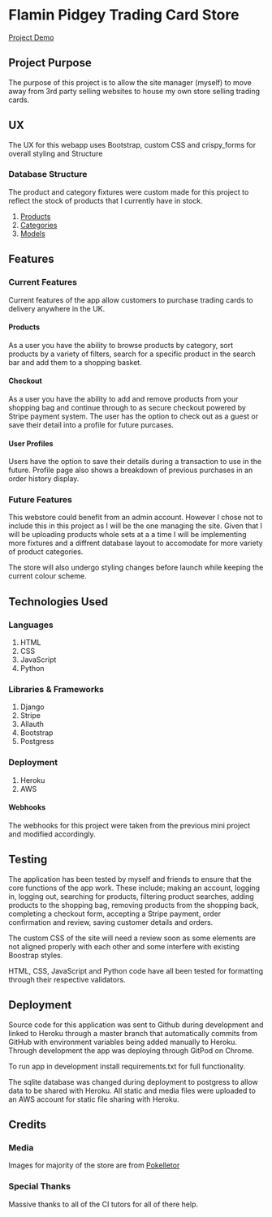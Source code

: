 # Flamin Pidgey Trading Card Store 

[Project Demo](#) 
## Project Purpose
The purpose of this project is to allow the site manager (myself) to move away from 3rd party selling
websites to house my own store selling trading cards. 

## UX
The UX for this webapp uses Bootstrap, custom CSS and crispy_forms for overall styling and Structure

### Database Structure
The product and category fixtures were custom made for this project to reflect the stock of products that
I currently have in stock.

1. [Products](#)
2. [Categories](#)
3. [Models](#)

## Features

### Current Features
Current features of the app allow customers to purchase trading cards to delivery anywhere in the UK.

#### Products
As a user you have the ability to browse products by category, sort products by a variety of filters, search
for a specific product in the search bar and add them to a shopping basket.

#### Checkout
As a user you have the ability to add and remove products from your shopping bag and continue through to
as secure checkout powered by Stripe payment system. The user has the option to check out as a guest or
save their detail into a profile for future purcases.

#### User Profiles
Users have the option to save their details during a transaction to use in the future. Profile page also
shows a breakdown of previous purchases in an order history display. 

### Future Features
This webstore could benefit from an admin account. However I chose not to include this in this project 
as I will be the one managing the site. Given that I will be uploading products whole sets at a a time I 
will be implementing more fixtures and a diffrent database layout to accomodate for more variety of product 
categories. 

The store will also undergo styling changes before launch while keeping the current colour scheme.

## Technologies Used

### Languages
1. HTML
2. CSS
3. JavaScript
4. Python

### Libraries & Frameworks
1. Django
2. Stripe
3. Allauth
4. Bootstrap
5. Postgress

### Deployment
1. Heroku
2. AWS

#### Webhooks
The webhooks for this project were taken from the previous mini project and modified accordingly.

## Testing
The application has been tested by myself and friends to ensure that the core functions of the app work. These 
include; making an account, logging in, logging out, searching for products, filtering product searches, adding 
products to the shopping bag, removing products from the shopping back, completing a checkout form, accepting a Stripe
payment, order confirmation and review, saving customer details and orders. 

The custom CSS of the site will need a review soon as some elements are not aligned properly with each other and some
interfere with existing Boostrap styles. 

HTML, CSS, JavaScript and Python code have all been tested for formatting through their respective validators.

## Deployment
Source code for this application was sent to Github during development and linked to Heroku through a master branch
that automatically commits from GitHub with environment variables being added manually to Heroku. Through development the
app was deploying through GitPod on Chrome. 

To run app in development install requirements.txt for full functionality. 

The sqlite database was changed during deployment to postgress to allow data to be shared with Heroku. All static and media 
files were uploaded to an AWS account for static file sharing with Heroku. 

## Credits
### Media
Images for majority of the store are from [Pokelletor](https://www.pokellector.com/)

### Special Thanks
Massive thanks to all of the CI tutors for all of there help. 


